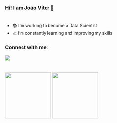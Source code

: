 ### Hi! I am João Vitor 👋
#

- 📚 I'm working to become a Data Scientist
- 📈 I’m constantly learning and improving my skills


### Connect with me:

<div>
<a href="https://www.linkedin.com/in/joaovitps/" target="_blank"><img src="https://img.shields.io/badge/-LinkedIn-%230077B5?style=for-the-badge&logo=linkedin&logoColor=white" target="_blank"></a>
</div>

#

<div>
  <img height="150em" src="https://github-readme-stats.vercel.app/api?username=joaovitps&show_icons=true&theme=tokyonight&include_all_commits=true&count_private=true"/>
  <img height="150em" src="https://github-readme-stats.vercel.app/api/top-langs/?username=joaovitps&layout=compact&langs_count=16&theme=tokyonight "/>
</div>
